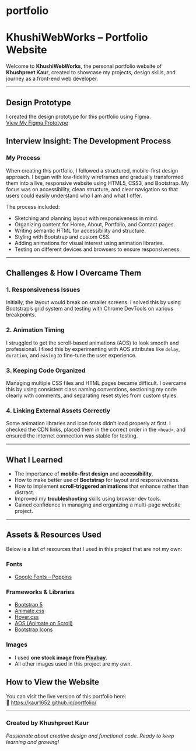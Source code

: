 # portfolio
# KhushiWebWorks – Portfolio Website 

Welcome to **KhushiWebWorks**, the personal portfolio website of **Khushpreet Kaur**, created to showcase my projects, design skills, and journey as a front-end web developer.

---
## Design Prototype

I created the design prototype for this portfolio using Figma.  
<a href="https://www.figma.com/design/6A954oaBdy7GQMTbNguPJB/kaur_khushpreet_prototype.?node-id=2-7&p=f&t=GrbzKWqc87lM1aEE-0" target="_blank">View My Figma Prototype</a>


##  Interview Insight: The Development Process

###  My Process

When creating this portfolio, I followed a structured, mobile-first design approach. I began with low-fidelity wireframes and gradually transformed them into a live, responsive website using HTML5, CSS3, and Bootstrap. My focus was on accessibility, clean structure, and clear navigation so that users could easily understand who I am and what I offer.

The process included:

- Sketching and planning layout with responsiveness in mind.
- Organizing content for Home, About, Portfolio, and Contact pages.
- Writing semantic HTML for accessibility and structure.
- Styling with Bootstrap and custom CSS.
- Adding animations for visual interest using animation libraries.
- Testing on different devices and browsers to ensure responsiveness.

---

## Challenges & How I Overcame Them

### 1. **Responsiveness Issues**
Initially, the layout would break on smaller screens. I solved this by using Bootstrap’s grid system and testing with Chrome DevTools on various breakpoints.

### 2. **Animation Timing**
I struggled to get the scroll-based animations (AOS) to look smooth and professional. I fixed this by experimenting with AOS attributes like `delay`, `duration`, and `easing` to fine-tune the user experience.

### 3. **Keeping Code Organized**
Managing multiple CSS files and HTML pages became difficult. I overcame this by using consistent class naming conventions, sectioning my code clearly with comments, and separating reset styles from custom styles.

### 4. **Linking External Assets Correctly**
Some animation libraries and icon fonts didn’t load properly at first. I checked the CDN links, placed them in the correct order in the `<head>`, and ensured the internet connection was stable for testing.

---

## What I Learned

- The importance of **mobile-first design** and **accessibility**.
- How to make better use of **Bootstrap** for layout and responsiveness.
- How to implement **scroll-triggered animations** that enhance rather than distract.
- Improved my **troubleshooting** skills using browser dev tools.
- Gained confidence in managing and organizing a multi-page website project.

---

##  Assets & Resources Used

Below is a list of resources that I used in this project that are not my own:

###  Fonts
- [Google Fonts – Poppins](https://fonts.google.com/specimen/Poppins)

###  Frameworks & Libraries
- [Bootstrap 5](https://getbootstrap.com/)
- [Animate.css](https://animate.style/)
- [Hover.css](https://ianlunn.github.io/Hover/)
- [AOS (Animate on Scroll)](https://michalsnik.github.io/aos/)
- [Bootstrap Icons](https://icons.getbootstrap.com/)

###  Images
- I used **one stock image from [Pixabay](https://pixabay.com/)**.
- All other images used in this project are my own.

## How to View the Website

You can visit the live version of this portfolio here:  
🔗 https://kaur1652.github.io/portfolio/

---

###  Created by **Khushpreet Kaur**  
*Passionate about creative design and functional code. Ready to keep learning and growing!*

